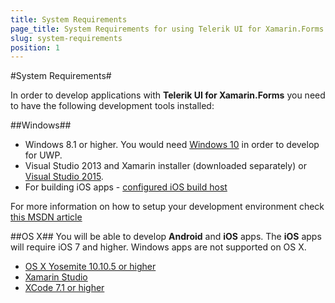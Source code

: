 ```yaml
---
title: System Requirements
page_title: System Requirements for using Telerik UI for Xamarin.Forms
slug: system-requirements
position: 1
---
```


#System Requirements#

In order to develop applications with **Telerik UI for Xamarin.Forms** you need to have the following development tools installed:

##Windows##
 - Windows 8.1 or higher. You would need [Windows 10](https://www.microsoft.com/en-us/windows/get-windows-10) in order to develop for UWP.
 - Visual Studio 2013 and Xamarin installer (downloaded separately) or [Visual Studio 2015](https://www.visualstudio.com/). 
 - For building iOS apps - [configured iOS build host](https://developer.xamarin.com/guides/ios/getting_started/installation/windows/connecting-to-mac/)

For more information on how to setup your development environment check [this MSDN article](https://msdn.microsoft.com/en-us/library/mt299001.aspx)

##OS X##
You will be able to develop **Android** and **iOS** apps. The **iOS** apps will require iOS 7 and higher. Windows apps are not supported on OS X.

  -  [OS X Yosemite 10.10.5 or higher](http://www.apple.com/osx/)
  -  [Xamarin Studio](http://xamarin.com/download)
  -  [XCode 7.1 or higher](https://developer.apple.com/xcode/download/)